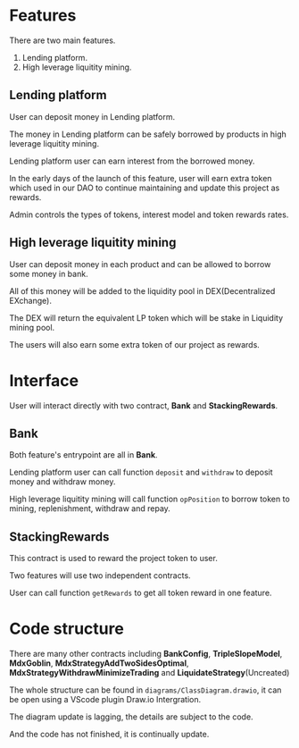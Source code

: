 # Features
There are two main features.
1. Lending platform. 
2. High leverage liquitity mining.

## Lending platform
User can deposit money in Lending platform.

The money in Lending platform can be safely borrowed by products in high leverage liquitity mining.

Lending platform user can earn interest from the borrowed money.

In the early days of the launch of this feature, user will earn extra token which used in our DAO to continue maintaining and update this project as rewards.

Admin controls the types of tokens, interest model and token rewards rates.

## High leverage liquitity mining
User can deposit money in each product and can be allowed to borrow some money in bank.

All of this money will be added to the liquidity pool in DEX(Decentralized EXchange).

The DEX will return the equivalent LP token which will be stake in Liquidity mining pool.

The users will also earn some extra token of our project as rewards.

# Interface
 User will interact directly with two contract, **Bank** and **StackingRewards**.

## Bank
Both feature's entrypoint are all in **Bank**.

Lending platform user can call function `deposit` and `withdraw` to deposit money and withdraw money.

High leverage liquitity mining will call function `opPosition` to borrow token to mining, replenishment, withdraw and repay.

## StackingRewards
This contract is used to reward the project token to user.

Two features will use two independent contracts.

User can call function `getRewards` to get all token reward in one feature.

# Code structure
There are many other contracts including **BankConfig**, **TripleSlopeModel**, **MdxGoblin**, **MdxStrategyAddTwoSidesOptimal**, **MdxStrategyWithdrawMinimizeTrading** and **LiquidateStrategy**(Uncreated)

The whole structure can be found in `diagrams/ClassDiagram.drawio`, it can be open using a VScode plugin Draw.io Intergration.

The diagram update is lagging, the details are subject to the code.

And the code has not finished, it is continually update.